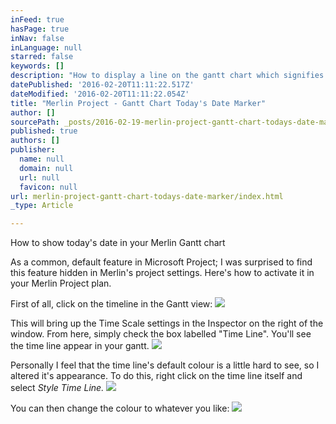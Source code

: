 ```yaml
---
inFeed: true
hasPage: true
inNav: false
inLanguage: null
starred: false
keywords: []
description: "How to display a line on the gantt chart which signifies today's date. "
datePublished: '2016-02-20T11:11:22.517Z'
dateModified: '2016-02-20T11:11:22.054Z'
title: "Merlin Project - Gantt Chart Today's Date Marker"
author: []
sourcePath: _posts/2016-02-19-merlin-project-gantt-chart-todays-date-marker.md
published: true
authors: []
publisher:
  name: null
  domain: null
  url: null
  favicon: null
url: merlin-project-gantt-chart-todays-date-marker/index.html
_type: Article

---
```

How to show today's date in your Merlin Gantt chart

As a common, default feature in Microsoft Project; I was surprised to find this feature hidden in Merlin's project settings. Here's how to activate it in your Merlin Project plan. 

First of all, click on the timeline in the Gantt view:
![](https://the-grid-user-content.s3-us-west-2.amazonaws.com/00f4e247-b189-49b4-9190-4d78e170b75a.png)

This will bring up the Time Scale settings in the Inspector on the right of the window. From here, simply check the box labelled "Time Line". You'll see the time line appear in your gantt. ![](https://the-grid-user-content.s3-us-west-2.amazonaws.com/ca055bb2-f1da-40c6-9c4a-e301935b84d4.png)

Personally I feel that the time line's default colour is a little hard to see, so I altered it's appearance. To do this, right click on the time line itself and select _Style Time Line._
![](https://the-grid-user-content.s3-us-west-2.amazonaws.com/5db939d3-1e1a-46cd-8079-9302c93a16ad.png)

You can then change the colour to whatever you like:
![](https://the-grid-user-content.s3-us-west-2.amazonaws.com/e2e1342e-acec-480f-b179-d546a9734c18.png)